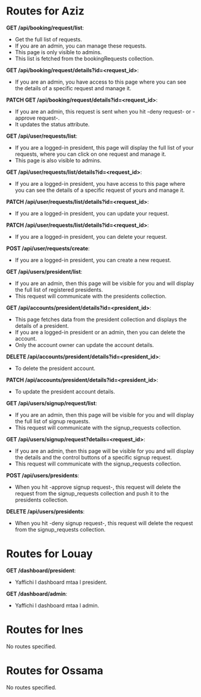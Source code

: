 # Routes for Aziz

**GET /api/booking/request/list**:
- Get the full list of requests. 
- If you are an admin, you can manage these requests. 
- This page is only visible to admins. 
- This list is fetched from the bookingRequests collection.

**GET /api/booking/request/details?id=<request_id>**:
- If you are an admin, you have access to this page where you can see the details of a specific request and manage it.

**PATCH GET /api/booking/request/details?id=<request_id>**:
- If you are an admin, this request is sent when you hit -deny request- or -approve request-. 
- It updates the status attribute.

**GET /api/user/requests/list**:
- If you are a logged-in president, this page will display the full list of your requests, where you can click on one request and manage it. 
- This page is also visible to admins.

**GET /api/user/requests/list/details?id=<request_id>**:
- If you are a logged-in president, you have access to this page where you can see the details of a specific request of yours and manage it.

**PATCH /api/user/requests/list/details?id=<request_id>**:
- If you are a logged-in president, you can update your request.

**PATCH /api/user/requests/list/details?id=<request_id>**:
- If you are a logged-in president, you can delete your request.

**POST /api/user/requests/create**:
- If you are a logged-in president, you can create a new request.

**GET /api/users/president/list**:
- If you are an admin, then this page will be visible for you and will display the full list of registered presidents. 
- This request will communicate with the presidents collection.

**GET /api/accounts/president/details?id=<president_id>**:
- This page fetches data from the president collection and displays the details of a president. 
- If you are a logged-in president or an admin, then you can delete the account. 
- Only the account owner can update the account details.

**DELETE /api/accounts/president/details?id=<president_id>**:
- To delete the president account.

**PATCH /api/accounts/president/details?id=<president_id>**:
- To update the president account details.

**GET /api/users/signup/request/list**:
- If you are an admin, then this page will be visible for you and will display the full list of signup requests. 
- This request will communicate with the signup_requests collection.

**GET /api/users/signup/request?details=<request_id>**:
- If you are an admin, then this page will be visible for you and will display the details and the control buttons of a specific signup request. 
- This request will communicate with the signup_requests collection.

**POST /api/users/presidents**:
- When you hit -approve signup request-, this request will delete the request from the signup_requests collection and push it to the presidents collection.

**DELETE /api/users/presidents**:
- When you hit -deny signup request-, this request will delete the request from the signup_requests collection.

# Routes for Louay

**GET /dashboard/president**:
- Yaffichi l dashboard mtaa l president.

**GET /dashboard/admin**:
- Yaffichi l dashboard mtaa l admin.

# Routes for Ines

No routes specified.

# Routes for Ossama

No routes specified.

